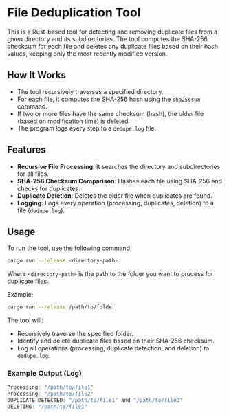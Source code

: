 # File Deduplication Tool

This is a Rust-based tool for detecting and removing duplicate files from a given directory and its subdirectories. The tool computes the SHA-256 checksum for each file and deletes any duplicate files based on their hash values, keeping only the most recently modified version.

## How It Works

- The tool recursively traverses a specified directory.
- For each file, it computes the SHA-256 hash using the `sha256sum` command.
- If two or more files have the same checksum (hash), the older file (based on modification time) is deleted.
- The program logs every step to a `dedupe.log` file.

## Features

- **Recursive File Processing**: It searches the directory and subdirectories for all files.
- **SHA-256 Checksum Comparison**: Hashes each file using SHA-256 and checks for duplicates.
- **Duplicate Deletion**: Deletes the older file when duplicates are found.
- **Logging**: Logs every operation (processing, duplicates, deletion) to a file (`dedupe.log`).

## Usage

To run the tool, use the following command:

```bash
cargo run --release <directory-path>
```

Where `<directory-path>` is the path to the folder you want to process for duplicate files.

Example:

```bash
cargo run --release /path/to/folder
```

The tool will:

- Recursively traverse the specified folder.
- Identify and delete duplicate files based on their SHA-256 checksum.
- Log all operations (processing, duplicate detection, and deletion) to `dedupe.log`.

### Example Output (Log)

```rust
Processing: "/path/to/file1"
Processing: "/path/to/file2"
DUPLICATE DETECTED: "/path/to/file1" and "/path/to/file2"
DELETING: "/path/to/file1"
```
